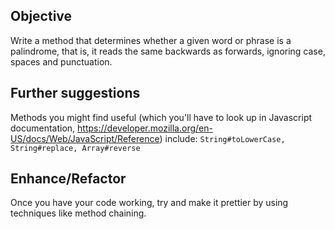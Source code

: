 ## Objective

Write a method that determines whether a given word or phrase is a palindrome, that is, it reads the same backwards as forwards, ignoring case, spaces and punctuation.

## Further suggestions

Methods you might find useful (which you'll have to look up in Javascript documentation, https://developer.mozilla.org/en-US/docs/Web/JavaScript/Reference) include: `String#toLowerCase, String#replace, Array#reverse`

## Enhance/Refactor

Once you have your code working, try and make it prettier by using techniques like method chaining.
